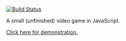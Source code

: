
[![Build Status](https://travis-ci.org/nicolas-van/jsgame.svg?branch=master)](https://travis-ci.org/nicolas-van/jsgame)

A small (unfinished) video game in JavaScript.

[Click here for demonstration.](https://nicolas-van.github.io/jsgame)
